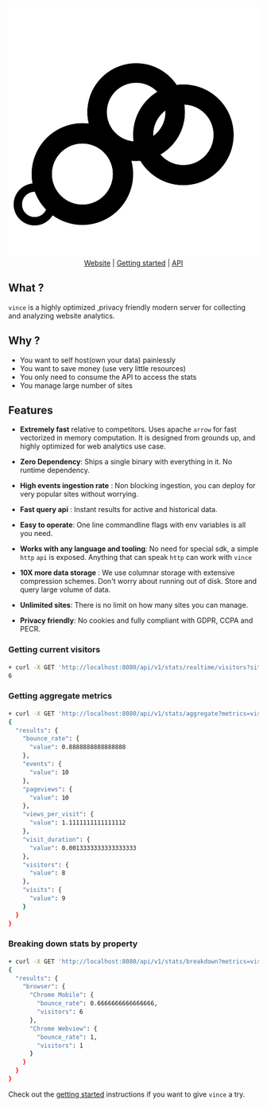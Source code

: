 
<p align="center">
    <img src="./logo.svg" alt="Vince Logo" />
    <br>
    <a href="https://vinceanalytics.com/">Website</a> |
    <a href="https://vinceanalytics.com/#getting-started">Getting started</a> |
    <a href="https://vinceanalytics.com/#stats-api">API</a>
</p>


## What ?

`vince` is a highly optimized ,privacy friendly modern server for collecting and analyzing website analytics.

## Why ?

- You want to self host(own your data) painlessly
- You want to save money (use very little resources) 
- You only need to consume the API to access the stats
- You manage large number of sites

## Features

- **Extremely fast** relative to competitors. Uses apache `arrow` for fast vectorized in memory computation. It is designed from grounds up, and highly optimized for web analytics use case.

- **Zero Dependency**: Ships a single binary with everything in it. No runtime dependency.

- **High events ingestion rate** : Non blocking ingestion, you can deploy for very popular sites without worrying.

- **Fast query api** : Instant results for active and historical data.

- **Easy to operate**: One line commandline flags with env variables is all you need.

- **Works with any language and tooling**: No need for special sdk, a simple `http` `api` is exposed. Anything that can speak `http` can work with `vince`

- **10X more data storage** : We use columnar storage with extensive compression schemes. Don't worry about running out of disk. Store and query large volume of data.

- **Unlimited sites**: There is no limit on how many sites you can manage.

- **Privacy friendly**: No cookies and fully compliant with GDPR, CCPA and PECR.


### Getting current visitors


```bash
+ curl -X GET 'http://localhost:8080/api/v1/stats/realtime/visitors?site_id=vinceanalytics.com'
6
```

### Getting aggregate metrics


```bash
+ curl -X GET 'http://localhost:8080/api/v1/stats/aggregate?metrics=visitors%2Cvisits%2Cpageviews%2Cviews_per_visit%2Cbounce_rate%2Cvisit_duration%2Cevents&site_id=vinceanalytics.com'
{
  "results": {
    "bounce_rate": {
      "value": 0.8888888888888888
    },
    "events": {
      "value": 10
    },
    "pageviews": {
      "value": 10
    },
    "views_per_visit": {
      "value": 1.1111111111111112
    },
    "visit_duration": {
      "value": 0.0013333333333333333
    },
    "visitors": {
      "value": 8
    },
    "visits": {
      "value": 9
    }
  }
}
```


### Breaking down stats by property

```bash
+ curl -X GET 'http://localhost:8080/api/v1/stats/breakdown?metrics=visitors%2Cbounce_rate&property=browser&site_id=vinceanalytics.com'
{
  "results": {
    "browser": {
      "Chrome Mobile": {
        "bounce_rate": 0.6666666666666666,
        "visitors": 6
      },
      "Chrome Webview": {
        "bounce_rate": 1,
        "visitors": 1
      }
    }
  }
}
```

Check out the [getting started](https://vinceanalytics.com/#getting-started) instructions if you want to give `vince` a try.